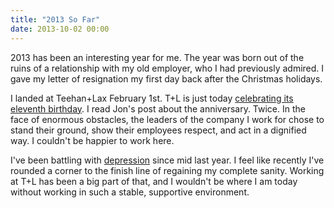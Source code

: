 ```yaml
---
title: "2013 So Far"
date: 2013-10-02 00:00
---
```


2013 has been an interesting year for me. The year was born out of the ruins of a relationship with my old employer, who I had previously admired. I gave my letter of resignation my first day back after the Christmas holidays.

I landed at Teehan+Lax February 1st. T+L is just today [celebrating its eleventh birthday](http://www.teehanlax.com/blog/11-years-of-teehanlax/). I read Jon's post about the anniversary. Twice. In the face of enormous obstacles, the leaders of the company I work for chose to stand their ground, show their employees respect, and act in a dignified way. I couldn't be happier to work here.

I've been battling with [depression](https://ashfurrow.com/blog/depression) since mid last year. I feel like recently I've rounded a corner to the finish line of regaining my complete sanity. Working at T+L has been a big part of that, and I wouldn't be where I am today without working in such a stable, supportive environment.

<!-- more -->
